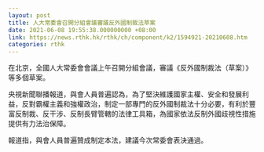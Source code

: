 ```yaml
---
layout: post
title: 人大常委會召開分組會議審議反外國制裁法草案
date: 2021-06-08 19:55:38.000000000 +08:00
link: https://news.rthk.hk/rthk/ch/component/k2/1594921-20210608.htm
categories: rthk
---
```


在北京，全國人大常委會會議上午召開分組會議，審議《反外國制裁法（草案）》等多個草案。

央視新聞聯播報道，與會人員普遍認為，為了堅決維護國家主權、安全和發展利益，反對霸權主義和強權政治，制定一部專門的反外國制裁法十分必要，有利於豐富反制裁、反干涉、反制長臂管轄的法律工具箱，為國家依法反制外國歧視性措施提供有力法治保障。

報道指，與會人員普遍贊成制定本法，建議今次常委會表決通過。
